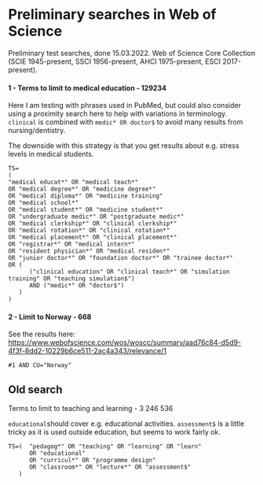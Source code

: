 # Preliminary searches in Web of Science

Preliminary test searches, done 15.03.2022. Web of Science Core Collection (SCIE 1945-present, SSCI 1956-present, AHCI 1975-present, ESCI 2017-present).

#### 1 - Terms to limit to medical education - 129234
Here I am testing with phrases used in PubMed, but could also consider using a proximity search here to help with variations in terminology.
`clinical` is combined with `medic* OR doctor$` to avoid many results from nursing/dentistry.

The downside with this strategy is that you get results about e.g. stress levels in medical students.

```
TS=
(
"medical educat*" OR "medical teach*"
OR "medical degree*" OR "medicine degree*"
OR "medical diploma*" OR "medicine training"
OR "medical school*"
OR "medical student*" OR "medicine student*"
OR "undergraduate medic*" OR "postgraduate medic*" 
OR "medical clerkship*" OR "clinical clerkship*"
OR "medical rotation*" OR "clinical rotation*"
OR "medical placement*" OR "clinical placement*"
OR "registrar*" OR "medical intern*"
OR "resident physician*" OR "medical residen*" 
OR "junior doctor*" OR "foundation doctor*" OR "trainee doctor*" 
OR (
      ("clinical education" OR "clinical teach*" OR "simulation training" OR "teaching simulation$") 
      AND ("medic*" OR "doctor$")
   )
)
```

#### 2 - Limit to Norway - 668
See the results here: https://www.webofscience.com/wos/woscc/summary/aad76c84-d5d9-4f3f-8dd2-10229b6ce511-2ac4a343/relevance/1
```
#1 AND CU="Norway"
```

## Old search

Terms to limit to teaching and learning - 3 246 536

`educational`should cover e.g. educational activities. `assessment$` is a little tricky as it is used outside education, but seems to work fairly ok.
``` 
TS=(  "pedagog*" OR "teaching" OR "learning" OR "learn" 
      OR "educational" 
      OR "curricul*" OR "programme design" 
      OR "classroom*" OR "lecture*" OR "assessment$"
   )
```
